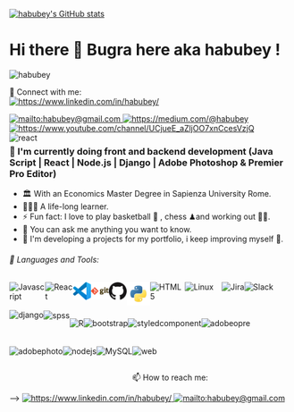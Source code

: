 
   



[![habubey's GitHub stats](https://github-readme-stats.vercel.app/api?username=habubey&show_icons=true&theme=swift)](https://github.com/habubey/github-readme-stats)

# Hi there 👋 Bugra here aka habubey ! 

<p align="left"> <img src="https://www.linkedin.com/in/habubey/" alt="habubey" /> </p>

📩 Connect with me:
<br>
<a href="https://www.linkedin.com/in/habubey/" target="_blank">
    <img src="https://img.shields.io/badge/%20-linkedin-0072b1" alt="https://www.linkedin.com/in/habubey/">
</a>

<a href="mailto:habubey" target="_blank">
    <img src="https://img.shields.io/badge/%20-gmail-B23121" alt="mailto:habubey@gmail.com">
</a>
<a href="	https://medium.com/@habubey" target="_blank">
    <img src="https://img.shields.io/badge/%20-medium-black" alt="	https://medium.com/@habubey">
</a>
<a href="https://www.youtube.com/channel/UCjueE_aZljOO7xnCcesVzjQ" target="_blank">
    <img width="80px" src="https://img.shields.io/badge/youtube-%23FF0000.svg?&style=for-the-badge&logo=youtube&logoColor=white" alt="https://www.youtube.com/channel/UCjueE_aZljOO7xnCcesVzjQ">
</a>
<a>
<img src="https://cdn.freelogovectors.net/wp-content/uploads/2018/12/react_logo.png" align='left' width="20%" alt="react">
</a>    

### 📑 I'm currently doing front and backend development (Java Script | React | Node.js | Django | Adobe Photoshop & Premier Pro Editor)

- 🏛 With an Economics Master Degree in Sapienza University Rome.
- 👨🏻‍💻 A life-long learner.
- ⚡ Fun fact: I love to play basketball 🏀 , chess ♟and working out 🏋🏻.
- 💬 You can ask me anything you want to know.
- 🚀 I'm developing a projects for my portfolio, i keep improving myself 📃.


###### 🔧 Languages and Tools:

[<img align="left" alt="Javascript" width="64px" src="https://img2.pngindir.com/20180720/pjj/kisspng-javascript-logo-html-clip-art-javascript-logo-5b5188b16dbcd8.5939232615320700654495.jpg" />][js]
[<img align="left" alt="React" width="50px" src="https://upload.wikimedia.org/wikipedia/commons/thumb/4/47/React.svg/1024px-React.svg.png" />][react]
[<img align="left" alt="Visual Studio Code" width="32px" src="https://raw.githubusercontent.com/github/explore/80688e429a7d4ef2fca1e82350fe8e3517d3494d/topics/visual-studio-code/visual-studio-code.png" />][vsCode]
[<img align="left" alt="Git" width="32px" src="https://raw.githubusercontent.com/github/explore/80688e429a7d4ef2fca1e82350fe8e3517d3494d/topics/git/git.png" />][git]
[<img align="left" alt="GitHub" width="32px" src="https://raw.githubusercontent.com/github/explore/78df643247d429f6cc873026c0622819ad797942/topics/github/github.png" />][github]
[<img align="left" alt="Python" width="42px" src="https://raw.githubusercontent.com/github/explore/cebd63002168a05a6a642f309227eefeccd92950/topics/python/python.png" />][python]
[<img align="left" alt="HTML5" width="62px" src="https://upload.wikimedia.org/wikipedia/commons/thumb/1/10/CSS3_and_HTML5_logos_and_wordmarks.svg/1280px-CSS3_and_HTML5_logos_and_wordmarks.svg.png" />][HTML]
[<img align="left" alt="Linux" width="66px" src="https://w7.pngwing.com/pngs/970/403/png-transparent-tux-linux-mint-logo-linux-logo-vertebrate-bird.png" />][linux]
<img align="left" alt="Jira" height="50px" src="https://www.google.com/url?sa=i&url=https%3A%2F%2Fjira.ulakbim.gov.tr%2Fsecure%2FAboutPage.jspa&psig=AOvVaw2M0pDq9hMU5l7vLvyurJw0&ust=1645366468782000&source=images&cd=vfe&ved=0CAsQjRxqFwoTCJjzwfH5i_YCFQAAAAAdAAAAABAY" />
<img align="left" alt="Slack" height="50px" src="https://play.google.com/store/apps/details?id=com.Slack&hl=tr&gl=US"/>
<img align="left" alt="django" height="45px" src="https://www.google.com/url?sa=i&url=https%3A%2F%2Fwww.egehangundogdu.com%2Fdjango-orm-model-iliskileri%2F&psig=AOvVaw3J77o78EbU0WcC03DkYUx0&ust=1645366508485000&source=images&cd=vfe&ved=0CAsQjRxqFwoTCLDa4YT6i_YCFQAAAAAdAAAAABAD" /><br><br><br>
<img align="left" alt="spss" height="50px" src="https://www.google.com/url?sa=i&url=https%3A%2F%2Fshopee.com.my%2FSPSS-By-IBM-Version-23-25-i.130205665.1974438711&psig=AOvVaw3p6bOzdh6DOZxQoSNuTsYi&ust=1645366531962000&source=images&cd=vfe&ved=0CAsQjRxqFwoTCPDJhJD6i_YCFQAAAAAdAAAAABAN"/>

<img align="left" alt="R" height="45px" src="https://www.google.com/url?sa=i&url=https%3A%2F%2Ftr.wikipedia.org%2Fwiki%2FR_(programlama_dili)&psig=AOvVaw3RqWcmsVAux85Z51xxn2q_&ust=1645366558018000&source=images&cd=vfe&ved=0CAsQjRxqFwoTCKjD6pv6i_YCFQAAAAAdAAAAABAD" vlign=center/>
<img align="left" alt="bootstrap" widtsh="55px" height="50px" src="https://www.google.com/url?sa=i&url=https%3A%2F%2Fwww.bycmedia.com%2Fblog%2Fbootstrap-nedir&psig=AOvVaw1oboC3O7HkWr8z47aXNuHA&ust=1645366582233000&source=images&cd=vfe&ved=0CAsQjRxqFwoTCMD23Kf6i_YCFQAAAAAdAAAAABAD" />
<img align="left" alt="styledcomponent" height="50px" src="https://www.google.com/url?sa=i&url=https%3A%2F%2Fwww.styled-components.com%2F&psig=AOvVaw1OkPxge2NKDkpP0t6vfJiw&ust=1645366602617000&source=images&cd=vfe&ved=0CAsQjRxqFwoTCJDb9rH6i_YCFQAAAAAdAAAAABAD" />
<img align="left" alt="adobeopre" height="50px" src="https://www.google.com/url?sa=i&url=https%3A%2F%2Ftr.wikipedia.org%2Fwiki%2FAdobe_Premiere_Pro&psig=AOvVaw1UTDLpKCv3cWdHsegtP8Xb&ust=1645366779064000&source=images&cd=vfe&ved=0CAsQjRxqFwoTCJC0hIX7i_YCFQAAAAAdAAAAABAD" />
<img align="left" alt="adobephoto" height="50px" src="https://www.google.com/url?sa=i&url=https%3A%2F%2Ftr.wikipedia.org%2Fwiki%2FAdobe_Photoshop&psig=AOvVaw2xz104eZHrxEKAK57BbyV1&ust=1645366747043000&source=images&cd=vfe&ved=0CAsQjRxqFwoTCKio3_X6i_YCFQAAAAAdAAAAABAD" />
<img align="left" alt="nodejs" height="50px" src="https://www.google.com/url?sa=i&url=https%3A%2F%2Ftr.wikipedia.org%2Fwiki%2FNode.js&psig=AOvVaw3Cfc_sPEk9yAYXl10HNyQO&ust=1645366670421000&source=images&cd=vfe&ved=0CAsQjRxqFwoTCNion9H6i_YCFQAAAAAdAAAAABAD" />
<img align="left" alt="MySQL" height="50px" src="https://www.google.com/url?sa=i&url=https%3A%2F%2Fwww.onurbabur.com%2Fmysql-root-sifresi-nasil-sifirlanir%2F&psig=AOvVaw18ryEB3N9j0PQegz2xVN0S&ust=1645366691956000&source=images&cd=vfe&ved=0CAsQjRxqFwoTCJCU49v6i_YCFQAAAAAdAAAAABAD"/>
<img align="left" alt="web" height="45px" src="https://www.google.com/url?sa=i&url=https%3A%2F%2Fwww.veribilimiokulu.com%2Fveri-kazima-nedir-neden-yapilir%2F&psig=AOvVaw1_YjCbtnf7ohvy08NUt5tv&ust=1645366714598000&source=images&cd=vfe&ved=0CAsQjRxqFwoTCMDhoOf6i_YCFQAAAAAdAAAAABAD"/>

<br>

[react]: https://tr.reactjs.org/
[vsCode]: https://code.visualstudio.com/
[git]: https://git-scm.com/
[github]: https://github.com/enes9103
[python]: https://www.python.org/
[js]: https://www.javascript.com/
[linux]: https://www.linux.org/
[HTML]: https://www.w3schools.com/html/
[Jira]: https://www.w3schools.com/html/

<br><br><br>

📫 How to reach me:

--> 
<a href="https://www.linkedin.com/in/habubey/" target="_blank">
    <img src="https://img.shields.io/badge/%20-linkedin-0072b1" alt="https://www.linkedin.com/in/habubey/">
</a>
<a href="mailto:habubey" target="_blank">
    <img src="https://img.shields.io/badge/%20-gmail-B23121" alt="mailto:habubey@gmail.com">
</a>

